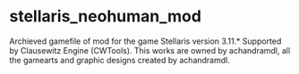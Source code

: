 # stellaris_neohuman_mod
Archieved gamefile of mod for the game Stellaris version 3.11.*
Supported by Clausewitz Engine (CWTools).
This works are owned by achandramdl, all the gamearts and graphic designs created by achandramdl.
